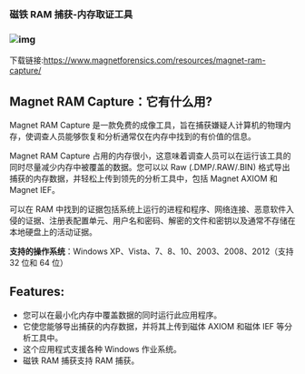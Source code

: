 ### 磁铁 RAM 捕获-内存取证工具

### ![img](https://github.com/apachecn/guru99-zh/raw/master/docs/must/img/521cf7a0d077aa5966e8da6b32510d2d.png)

下载链接:https://www.magnetforensics.com/resources/magnet-ram-capture/

## Magnet RAM Capture：它有什么用?

Magnet RAM Capture 是一款免费的成像工具，旨在捕获嫌疑人计算机的物理内存，使调查人员能够恢复和分析通常仅在内存中找到的有价值的信息。

Magnet RAM Capture 占用的内存很小，这意味着调查人员可以在运行该工具的同时尽量减少内存中被覆盖的数据。您可以以 Raw (.DMP/.RAW/.BIN) 格式导出捕获的内存数据，并轻松上传到领先的分析工具中，包括 Magnet AXIOM 和 Magnet IEF。

可以在 RAM 中找到的证据包括系统上运行的进程和程序、网络连接、恶意软件入侵的证据、注册表配置单元、用户名和密码、解密的文件和密钥以及通常不存储在本地硬盘上的活动证据。

**支持的操作系统**：Windows XP、Vista、7、8、10、2003、2008、2012（支持 32 位和 64 位）



## **Features**:

- 您可以在最小化内存中覆盖数据的同时运行此应用程序。
- 它使您能够导出捕获的内存数据，并将其上传到磁体 AXIOM 和磁体 IEF 等分析工具中。
- 这个应用程式支援各种 Windows 作业系统。
- 磁铁 RAM 捕获支持 RAM 捕获。



